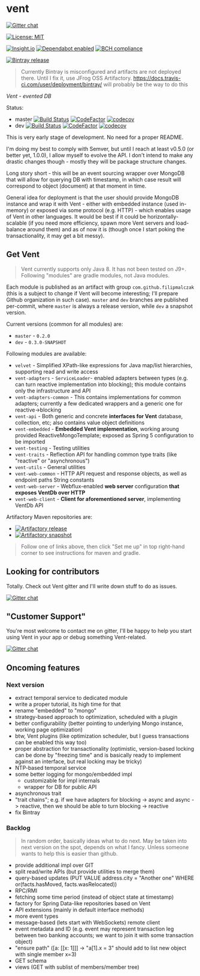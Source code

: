 # vent

[![Gitter chat](https://badges.gitter.im/gitterHQ/gitter.png)](https://gitter.im/vent-event-sourced-db/Lobby)

[![License: MIT](https://img.shields.io/badge/License-MIT-yellow.svg)](https://opensource.org/licenses/MIT)

[![Insight.io](https://www.insight.io/repoBadge/github.com/FilipMalczak/vent)](https://insight.io/github.com/FilipMalczak/vent)
[![Dependabot enabled](https://img.shields.io/badge/dependabot-enabled-yellow.svg)](https://dependabot.com)
[![BCH compliance](https://bettercodehub.com/edge/badge/FilipMalczak/vent?branch=dev)](https://bettercodehub.com/)

[![Bintray release](https://img.shields.io/badge/bintray-release-blue.svg) ](https://bintray.com/filipmalczak/maven/vent/_latestVersion)  

> Currently Bintray is misconfigured and artifacts are not deployed there.
> Until I fix it, use JFrog OSS Artifactory.
> https://docs.travis-ci.com/user/deployment/bintray/ will probably be the way to do this
 
_Vent - evented DB_

Status:
* master [![Build Status](https://travis-ci.org/FilipMalczak/vent.svg?branch=master)](https://travis-ci.org/FilipMalczak/vent) [![CodeFactor](https://www.codefactor.io/repository/github/filipmalczak/vent/badge/master)](https://www.codefactor.io/repository/github/filipmalczak/vent/overview/master) [![codecov](https://codecov.io/gh/FilipMalczak/vent/branch/master/graph/badge.svg)](https://codecov.io/gh/FilipMalczak/vent/branch/master)
* dev [![Build Status](https://travis-ci.org/FilipMalczak/vent.svg?branch=dev)](https://travis-ci.org/FilipMalczak/vent) [![CodeFactor](https://www.codefactor.io/repository/github/filipmalczak/vent/badge/dev)](https://www.codefactor.io/repository/github/filipmalczak/vent/overview/dev) [![codecov](https://codecov.io/gh/FilipMalczak/vent/branch/dev/graph/badge.svg)](https://codecov.io/gh/FilipMalczak/vent/branch/dev) 

This is very early stage of development. No need for a proper README.

I'm doing my best to comply with Semver, but until I reach at least v0.5.0 (or better yet, 1.0.0), I allow
myself to evolve the API. I don't intend to make any drastic changes though - mostly they will be package
structure changes.

Long story short - this will be an event sourcing wrapper over MongoDB that will allow for querying DB with timestamp,
in which case result will correspond to object (document) at that moment in time.

General idea for deployment is that the user should provide MongoDB instance and wrap it with Vent - either
with embedded instance (used in-memory) or exposed via some protocol (e.g. HTTP) - which enables usage
of Vent in other languages. It would be best if it could be horizontally-scalable (if you need more efficiency, spawn
more Vent servers and load-balance around them) and as of now it is (though once I start poking the transactionality,
it may get a bit messy).

## Get Vent

> Vent currently supports only Java 8. It has not been tested on J9+. Following "modules" are gradle modules,
> not Java modules.

Each module is published as an artifact with group `com.github.filipmalczak` (this is a subject to change if Vent will
become interesting; I'll prepare Github organization in such case). `master` and `dev` branches are published per-commit,
where `master` is always a release version, while `dev` a snapshot version.

Current versions (common for all modules) are:

- `master` - `0.2.0`
- `dev` - `0.3.0-SNAPSHOT`

Following modules are available:

- `velvet` - Simplified XPath-like expressions for Java map/list hierarchies, supporting read and write access
- `vent-adapters` - `ServiceLoader`- enabled adapters between types (e.g. can turn reactive implementation into 
blocking); this module contains only the infrastructure and API
- `vent-adapters-common` - This contains implementations for common adapters; currently a few dedicated wrappers and 
a generic one for reactive->blocking
- `vent-api` - Both generic and concrete **interfaces for Vent** database, collection, etc; also contains value
object definitions
- `vent-embedded` - **Embedded Vent implementation**, working aroung provided ReactiveMongoTemplate; exposed as
Spring 5 configuration to be imported
- `vent-testing` - Testing utilities
- `vent-traits` - Reflection API for handling common type traits (like "reactive" or "asynchronous")
- `vent-utils` - General utilities
- `vent-web-common` - HTTP API request and response objects, as well as endpoint paths String constants 
- `vent-web-server` - Webflux-enabled **web server** configuration **that exposes VentDb over HTTP**
- `vent-web-client` - **Client for aforementioned server**, implementing VentDb API

Artifactory Maven repositories are:

- [![Artifactory release](https://img.shields.io/badge/artifactory-release-blue.svg)](https://oss.jfrog.org/artifactory/webapp/#/artifacts/browse/tree/General/oss-release-local/com/github/filipmalczak)
- [![Artifactory snapshot](https://img.shields.io/badge/artifactory-snapshot-brightgreen.svg)](https://oss.jfrog.org/artifactory/webapp/#/artifacts/browse/tree/General/oss-snapshot-local/com/github/filipmalczak)

> Follow one of links above, then click "Set me up" in top right-hand corner to see instructions for maven and gradle.

## Looking for contributors

Totally. Check out Vent gitter and I'll write down stuff to do as issues.

[![Gitter chat](https://badges.gitter.im/gitterHQ/gitter.png)](https://gitter.im/vent-event-sourced-db/Lobby) 

## "Customer Support"

You're most welcome to contact me on gitter, I'll be happy to help you start using Vent in your app or debug something
Vent-related. 

[![Gitter chat](https://badges.gitter.im/gitterHQ/gitter.png)](https://gitter.im/vent-event-sourced-db/Lobby)

## Oncoming features

### Next version

- extract temporal service to dedicated module
- write a proper tutorial, its high time for that
- rename "embedded" to "mongo"
- strategy-based approach to optimization, scheduled with a plugin
- better configurability (better pointing to underlying Mongo instance, working page optimization)
- btw, Vent plugins (like optimization scheduler, but I guess transactions can be enabled this way too)
- proper abstraction for transactionality (optimistic, version-based locking can be done by "freezing time" and is 
basically ready to implement against an interface, but real locking may be tricky)
- NTP-based temporal service
- some better logging for mongo/embedded impl
    - customizable for impl internals
    - wrapper for DB for public API
- asynchronous trait
- "trait chains"; e.g. if we have adapters for blocking -> async and async -> reactive, then we should be able to turn 
blocking -> reactive
- fix Bintray

### Backlog

> In random order, basically ideas what to do next. May be taken into next version on the spot, depends on what I fancy.
> Unless someone wants to help this is easier than github.

- provide additional impl over GIT
- split read/write APIs (but provide utilities to merge them)
- query-based updates (PUT VALUE address.city = "Another one" WHERE or(facts.hasMoved, facts.wasRelocated))
- RPC/RMI
- fetching some time period (instead of object state at timestamp)
- factory for Spring Data-like repositories based on Vent
- API extensions (mainly in default interface methods)
- more event types
- message-based (lets start with WebSockets) remote client
- event metadata and ID (e.g. event may represent transaction leg between two banking accounts; we want to join it with 
some transaction object)
- "ensure path" ([a: [[x: 1]]] -> "a[1].x = 3" should add to list new object with single member x=3)
- GET schema
- views (GET with sublist of members/member tree)
